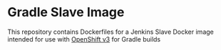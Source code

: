 Gradle Slave Image
====================

This repository contains Dockerfiles for a Jenkins Slave Docker image intended for 
use with [OpenShift v3](https://github.com/openshift/origin) for Gradle builds


